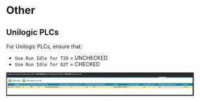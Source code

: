 # Other 

## Unilogic PLCs

For Unilogic PLCs, ensure that:
- `Use Run Idle for T2O` = UNCHECKED
- `Use Run Idle for O2T` = CHECKED

![Unilogic Run Idle configuration](./assets/unilogic.png)

